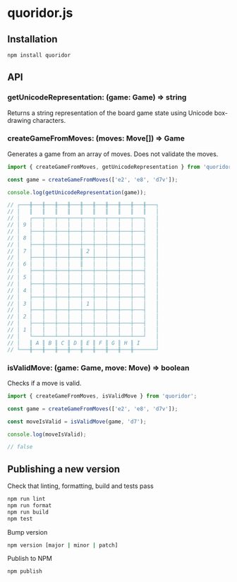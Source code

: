 # quoridor.js

## Installation

```bash
npm install quoridor
```

## API

### getUnicodeRepresentation: (game: Game) => string

Returns a string representation of the board game state using Unicode box-drawing characters.

### createGameFromMoves: (moves: Move[]) => Game

Generates a game from an array of moves. Does not validate the moves.

```TypeScript
import { createGameFromMoves, getUnicodeRepresentation } from 'quoridor';

const game = createGameFromMoves(['e2', 'e8', 'd7v']);

console.log(getUnicodeRepresentation(game));

// ┌───╫───╫───╫───╫───╫───╫───╫───╫───╫───╫───┐
// │   ║   ║   ║   ║   ║   ║   ║   ║   ║   ║   │
// │   ┌───┬───┬───┬───┬───┬───┬───┬───┬───┐   │
// │ 9 │   │   │   │   │   │   │   │   │   │   │
// │   ├───┼───┼───┼───┼───┼───┼───┼───┼───┤   │
// │ 8 │   │   │   │   │   │   │   │   │   │   │
// │   ├───┼───┼───┼───┼───┼───┼───┼───┼───┤   │
// │ 7 │   │   │   │   ║ 2 │   │   │   │   │   │
// │   ├───┼───┼───┼───╫───┼───┼───┼───┼───┤   │
// │ 6 │   │   │   │   ║   │   │   │   │   │   │
// │   ├───┼───┼───┼───┼───┼───┼───┼───┼───┤   │
// │ 5 │   │   │   │   │   │   │   │   │   │   │
// │   ├───┼───┼───┼───┼───┼───┼───┼───┼───┤   │
// │ 4 │   │   │   │   │   │   │   │   │   │   │
// │   ├───┼───┼───┼───┼───┼───┼───┼───┼───┤   │
// │ 3 │   │   │   │   │ 1 │   │   │   │   │   │
// │   ├───┼───┼───┼───┼───┼───┼───┼───┼───┤   │
// │ 2 │   │   │   │   │   │   │   │   │   │   │
// │   ├───┼───┼───┼───┼───┼───┼───┼───┼───┤   │
// │ 1 │   │   │   │   │   │   │   │   │   │   │
// │   └───┴───┴───┴───┴───┴───┴───┴───┴───┘   │
// │   ║ A ║ B ║ C ║ D ║ E ║ F ║ G ║ H ║ I     │
// └───╫───╫───╫───╫───╫───╫───╫───╫───╫───────┘

```

### isValidMove: (game: Game, move: Move) => boolean

Checks if a move is valid.

```TypeScript
import { createGameFromMoves, isValidMove } from 'quoridor';

const game = createGameFromMoves(['e2', 'e8', 'd7v']);

const moveIsValid = isValidMove(game, 'd7');

console.log(moveIsValid);

// false
```

## Publishing a new version

Check that linting, formatting, build and tests pass

```bash
npm run lint
npm run format
npm run build
npm test
```

Bump version

```bash
npm version [major | minor | patch]
```

Publish to NPM

```bash
npm publish
```
